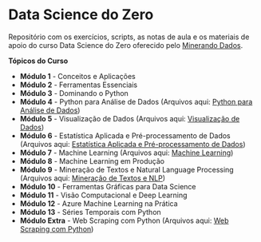 # Data Science do Zero

Repositório com os exercícios, scripts, as notas de aula e os materiais de apoio do curso Data Science do Zero oferecido pelo <a href="https://minerandodados.com.br/">Minerando Dados</a>.

**Tópicos do Curso**
 - <b>Módulo 1</b> - Conceitos e Aplicações
 - <b>Módulo 2</b> - Ferramentas Essenciais
 - <b>Módulo 3</b> - Dominando o Python
 - <b>Módulo 4</b> - Python para Análise de Dados
 (Arquivos aqui: <a href="https://github.com/brunatoloti/data-science-do-zero/tree/main/Python%20para%20An%C3%A1lise%20de%20Dados">Python para Análise de Dados</a>)
 - <b>Módulo 5</b> - Visualização de Dados
 (Arquivos aqui: <a href="https://github.com/brunatoloti/data-science-do-zero/tree/main/Visualiza%C3%A7%C3%A3o%20de%20Dados">Visualização de Dados</a>)
 - <b>Módulo 6</b> - Estatística Aplicada e Pré-processamento de Dados
 (Arquivos aqui: <a href="https://github.com/brunatoloti/data-science-do-zero/tree/main/Estat%C3%ADstica%20Aplicada%20e%20Pr%C3%A9-processamento%20de%20Dados">Estatística Aplicada e Pré-processamento de Dados</a>)
 - <b>Módulo 7</b> - Machine Learning
 (Arquivos aqui: <a href="https://github.com/brunatoloti/data-science-do-zero/tree/main/Machine%20Learning">Machine Learning</a>)
 - <b>Módulo 8</b> - Machine Learning em Produção
 - <b>Módulo 9</b> - Mineração de Textos e Natural Language Processing
 (Arquivos aqui: <a href="https://github.com/brunatoloti/data-science-do-zero/tree/main/Minera%C3%A7%C3%A3o%20de%20Textos%20e%20NLP">Mineração de Textos e NLP</a>)
 - <b>Módulo 10</b> - Ferramentas Gráficas para Data Science
 - <b>Módulo 11</b> - Visão Computacional e Deep Learning
 - <b>Módulo 12</b> - Azure Machine Learning na Prática
 - <b>Módulo 13</b> - Séries Temporais com Python
 - <b>Módulo Extra</b> - Web Scraping com Python
 (Arquivos aqui: <a href="https://github.com/brunatoloti/web-scraping-tripadvisor">Web Scraping com Python</a>)
